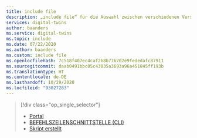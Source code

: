 ```yaml
---
title: include file
description: „include file“ für die Auswahl zwischen verschiedenen Versionen des Einrichtungsartikels für Azure Digital Twins
services: digital-twins
author: baanders
ms.service: digital-twins
ms.topic: include
ms.date: 07/22/2020
ms.author: baanders
ms.custom: include file
ms.openlocfilehash: 7c518f407ec4caf2b8b776702e9fededafc87911
ms.sourcegitcommit: daab0491bbc05c43035a3693a96a451845ff193b
ms.translationtype: HT
ms.contentlocale: de-DE
ms.lasthandoff: 10/29/2020
ms.locfileid: "93027283"
---
```

> [!div class="op_single_selector"]
> * [Portal](../articles/digital-twins/how-to-set-up-instance-portal.md)
> * [BEFEHLSZEILENSCHNITTSTELLE (CLI)](../articles/digital-twins/how-to-set-up-instance-cli.md)
> * [Skript erstellt](../articles/digital-twins/how-to-set-up-instance-scripted.md)
